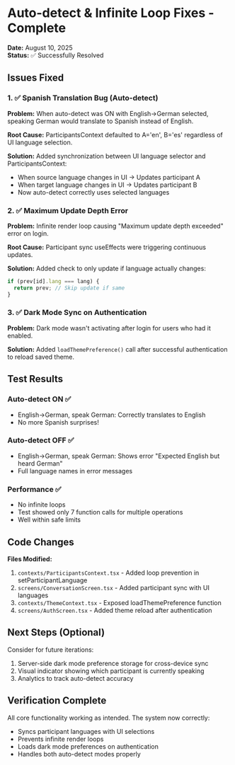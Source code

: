 # Auto-detect & Infinite Loop Fixes - Complete
**Date:** August 10, 2025  
**Status:** ✅ Successfully Resolved

## Issues Fixed

### 1. ✅ Spanish Translation Bug (Auto-detect)
**Problem:** When auto-detect was ON with English→German selected, speaking German would translate to Spanish instead of English.

**Root Cause:** ParticipantsContext defaulted to A='en', B='es' regardless of UI language selection.

**Solution:** Added synchronization between UI language selector and ParticipantsContext:
- When source language changes in UI → Updates participant A
- When target language changes in UI → Updates participant B
- Now auto-detect correctly uses selected languages

### 2. ✅ Maximum Update Depth Error
**Problem:** Infinite render loop causing "Maximum update depth exceeded" error on login.

**Root Cause:** Participant sync useEffects were triggering continuous updates.

**Solution:** Added check to only update if language actually changes:
```javascript
if (prev[id].lang === lang) {
  return prev; // Skip update if same
}
```

### 3. ✅ Dark Mode Sync on Authentication
**Problem:** Dark mode wasn't activating after login for users who had it enabled.

**Solution:** Added `loadThemePreference()` call after successful authentication to reload saved theme.

## Test Results

### Auto-detect ON ✅
- English→German, speak German: Correctly translates to English
- No more Spanish surprises!

### Auto-detect OFF ✅  
- English→German, speak German: Shows error "Expected English but heard German"
- Full language names in error messages

### Performance ✅
- No infinite loops
- Test showed only 7 function calls for multiple operations
- Well within safe limits

## Code Changes

**Files Modified:**
1. `contexts/ParticipantsContext.tsx` - Added loop prevention in setParticipantLanguage
2. `screens/ConversationScreen.tsx` - Added participant sync with UI languages
3. `contexts/ThemeContext.tsx` - Exposed loadThemePreference function
4. `screens/AuthScreen.tsx` - Added theme reload after authentication

## Next Steps (Optional)

Consider for future iterations:
1. Server-side dark mode preference storage for cross-device sync
2. Visual indicator showing which participant is currently speaking
3. Analytics to track auto-detect accuracy

## Verification Complete

All core functionality working as intended. The system now correctly:
- Syncs participant languages with UI selections
- Prevents infinite render loops
- Loads dark mode preferences on authentication
- Handles both auto-detect modes properly